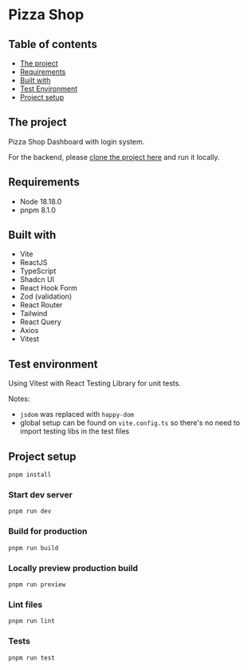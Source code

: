# Pizza Shop

## Table of contents

- [The project](#the-project)
- [Requirements](#requirements)
- [Built with](#built-with)
- [Test Environment](#test-environment)
- [Project setup](#project-setup)

## The project

Pizza Shop Dashboard with login system.

For the backend, please [clone the project here](https://github.com/rocketseat-education/pizzashop-api) and run it locally.

## Requirements

- Node 18.18.0
- pnpm 8.1.0

## Built with

- Vite
- ReactJS
- TypeScript
- Shadcn UI
- React Hook Form
- Zod (validation)
- React Router
- Tailwind
- React Query
- Axios
- Vitest

## Test environment

Using Vitest with React Testing Library for unit tests.

Notes:

- `jsdom` was replaced with `happy-dom`
- global setup can be found on `vite.config.ts` so there's no need to import testing libs in the test files

## Project setup

```
pnpm install
```

### Start dev server

```
pnpm run dev
```

### Build for production

```
pnpm run build
```

### Locally preview production build

```
pnpm run preview
```

### Lint files

```
pnpm run lint
```

### Tests

```
pnpm run test
```
